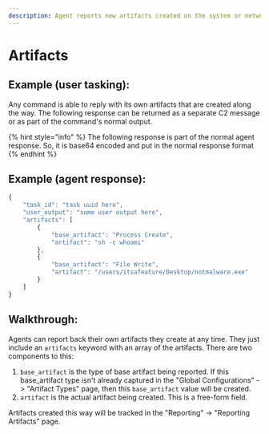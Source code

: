 ```yaml
---
description: Agent reports new artifacts created on the system or network
---
```


# Artifacts

## Example (user tasking):

Any command is able to reply with its own artifacts that are created along the way. The following response can be returned as a separate C2 message or as  part of the command's normal output.

{% hint style="info" %}
The following response is part of the normal agent response. So, it is base64 encoded and put in the normal response format
{% endhint %}

## Example (agent response):

```javascript
{
    "task_id": "task uuid here",
    "user_output": "some user output here",
    "artifacts": [
        {
            "base_artifact": "Process Create",
            "artifact": "sh -c whoami"
        },
        {
            "base_artifact": "File Write",
            "artifact": "/users/itsafeature/Desktop/notmalware.exe"
        }
    ]
}
```

## Walkthrough:

Agents can report back their own artifacts they create at any time. They just include an `artifacts` keyword with an array of the artifacts. There are two components to this:

1. `base_artifact` is the type of base artifact being reported. If this base\_artifact type isn't already captured in the "Global Configurations" -> "Artifact Types" page, then this `base_artifact` value will be created.
2. `artifact` is the actual artifact being created. This is a free-form field.

Artifacts created this way will be tracked in the "Reporting" -> "Reporting Artifacts" page.
